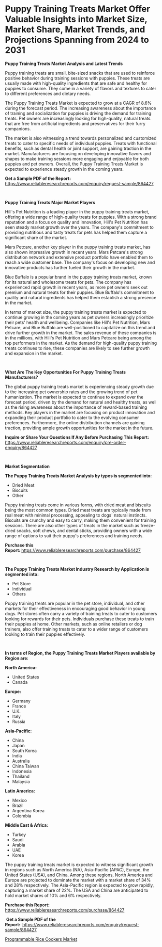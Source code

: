 <p><h1>Puppy Training Treats Market Offer Valuable Insights into Market Size, Market Share, Market Trends, and Projections Spanning from 2024 to 2031</h1></p><p><strong>Puppy Training Treats Market Analysis and Latest Trends</strong></p>
<p><p>Puppy training treats are small, bite-sized snacks that are used to reinforce positive behavior during training sessions with puppies. These treats are usually made with high-quality ingredients that are safe and healthy for puppies to consume. They come in a variety of flavors and textures to cater to different preferences and dietary needs.</p><p>The Puppy Training Treats Market is expected to grow at a CAGR of 8.6% during the forecast period. The increasing awareness about the importance of training and socialization for puppies is driving the demand for training treats. Pet owners are increasingly looking for high-quality, natural treats that are free from artificial ingredients and preservatives for their furry companions.</p><p>The market is also witnessing a trend towards personalized and customized treats to cater to specific needs of individual puppies. Treats with functional benefits, such as dental health or joint support, are gaining traction in the market. Manufacturers are focusing on developing innovative flavors and shapes to make training sessions more engaging and enjoyable for both puppies and pet owners. Overall, the Puppy Training Treats Market is expected to experience steady growth in the coming years.</p></p>
<p><strong>Get a Sample PDF of the Report:&nbsp;</strong> <a href="https://www.reliableresearchreports.com/enquiry/request-sample/864427">https://www.reliableresearchreports.com/enquiry/request-sample/864427</a></p>
<p>&nbsp;</p>
<p><strong>Puppy Training Treats Major Market Players</strong></p>
<p><p>Hill's Pet Nutrition is a leading player in the puppy training treats market, offering a wide range of high-quality treats for puppies. With a strong brand reputation and a focus on quality and innovation, Hill's Pet Nutrition has seen steady market growth over the years. The company's commitment to providing nutritious and tasty treats for pets has helped them capture a significant share of the market.</p><p>Mars Petcare, another key player in the puppy training treats market, has also shown impressive growth in recent years. Mars Petcare's strong distribution network and extensive product portfolio have enabled them to reach a wide customer base. The company's focus on developing new and innovative products has further fueled their growth in the market.</p><p>Blue Buffalo is a popular brand in the puppy training treats market, known for its natural and wholesome treats for pets. The company has experienced rapid growth in recent years, as more pet owners seek out premium and natural treats for their puppies. Blue Buffalo's commitment to quality and natural ingredients has helped them establish a strong presence in the market.</p><p>In terms of market size, the puppy training treats market is expected to continue growing in the coming years as pet owners increasingly prioritize their pets' health and wellbeing. Companies like Hill's Pet Nutrition, Mars Petcare, and Blue Buffalo are well-positioned to capitalize on this trend and drive further growth in the market. The sales revenue of these companies is in the millions, with Hill's Pet Nutrition and Mars Petcare being among the top performers in the market. As the demand for high-quality puppy training treats continues to rise, these companies are likely to see further growth and expansion in the market.</p></p>
<p>&nbsp;</p>
<p><strong>What Are The Key Opportunities For Puppy Training Treats Manufacturers?</strong></p>
<p><p>The global puppy training treats market is experiencing steady growth due to the increasing pet ownership rates and the growing trend of pet humanization. The market is expected to continue to expand over the forecast period, driven by the demand for natural and healthy treats, as well as the rising awareness about the importance of reward-based training methods. Key players in the market are focusing on product innovation and expanding their product portfolio to cater to the evolving consumer preferences. Furthermore, the online distribution channels are gaining traction, providing ample growth opportunities for the market in the future.</p></p>
<p><strong>Inquire or Share Your Questions If Any Before Purchasing This Report:</strong> <a href="https://www.reliableresearchreports.com/enquiry/pre-order-enquiry/864427">https://www.reliableresearchreports.com/enquiry/pre-order-enquiry/864427</a></p>
<p>&nbsp;</p>
<p><strong>Market Segmentation</strong></p>
<p><strong>The Puppy Training Treats Market Analysis by types is segmented into:</strong></p>
<p><ul><li>Dried Meat</li><li>Biscuits</li><li>Other</li></ul></p>
<p><p>Puppy training treats come in various forms, with dried meat and biscuits being the most common types. Dried meat treats are typically made from real meat with minimal processing, appealing to dogs' natural instincts. Biscuits are crunchy and easy to carry, making them convenient for training sessions. There are also other types of treats in the market such as freeze-dried snacks, soft chews, and dental sticks, providing owners with a wide range of options to suit their puppy's preferences and training needs.</p></p>
<p><strong>Purchase this Report:&nbsp;</strong><a href="https://www.reliableresearchreports.com/purchase/864427">https://www.reliableresearchreports.com/purchase/864427</a></p>
<p>&nbsp;</p>
<p><strong>The Puppy Training Treats Market Industry Research by Application is segmented into:</strong></p>
<p><ul><li>Pet Store</li><li>Individual</li><li>Others</li></ul></p>
<p><p>Puppy training treats are popular in the pet store, individual, and other markets for their effectiveness in encouraging good behavior in young dogs. Pet stores often carry a variety of training treats to cater to customers looking for rewards for their pets. Individuals purchase these treats to train their puppies at home. Other markets, such as online retailers or dog trainers, also offer training treats to cater to a wider range of customers looking to train their puppies effectively.</p></p>
<p>&nbsp;</p>
<p><strong>In terms of Region, the Puppy Training Treats Market Players available by Region are:</strong></p>
<p>
    <p> <strong> North America: </strong>
        <ul>
            <li>United States</li>
            <li>Canada</li>
        </ul>
        </p> 
    <p> <strong> Europe: </strong>
        <ul>
            <li>Germany</li>
            <li>France</li>
            <li>U.K.</li>
            <li>Italy</li>
            <li>Russia</li>
        </ul>
        </p> 
    <p> <strong> Asia-Pacific: </strong>
        <ul>
            <li>China</li>
            <li>Japan</li>
            <li>South Korea</li>
            <li>India</li>
            <li>Australia</li>
            <li>China Taiwan</li>
            <li>Indonesia</li>
            <li>Thailand</li>
            <li>Malaysia</li>
        </ul>
        </p> 
    <p> <strong> Latin America: </strong>
        <ul>
            <li>Mexico</li>
            <li>Brazil</li>
            <li>Argentina Korea</li>
            <li>Colombia</li>
        </ul>
        </p> 
    <p> <strong> Middle East & Africa: </strong>
        <ul>
            <li>Turkey</li>
            <li>Saudi</li>
            <li>Arabia</li>
            <li>UAE</li>
            <li>Korea</li>
        </ul>
    </p>
    </p>
<p><p>The puppy training treats market is expected to witness significant growth in regions such as North America (NA), Asia-Pacific (APAC), Europe, the United States (USA), and China. Among these regions, North America and Europe are projected to dominate the market with a market share of 34% and 28% respectively. The Asia-Pacific region is expected to grow rapidly, capturing a market share of 22%. The USA and China are anticipated to hold market shares of 10% and 6% respectively.</p></p>
<p><strong>Purchase this Report: </strong><a href="https://www.reliableresearchreports.com/purchase/864427">https://www.reliableresearchreports.com/purchase/864427</a></p>
<p>&nbsp;<strong>Get a Sample PDF of the Report:&nbsp;&nbsp;</strong><a href="https://www.reliableresearchreports.com/enquiry/request-sample/864427">https://www.reliableresearchreports.com/enquiry/request-sample/864427</a></p>
<p><strong></strong></p>
<p><p><a href="https://github.com/nicholepatriciadoylenwnrjr0/Market-Research-Report-List-1/blob/main/programmable-rice-cookers-market.md">Programmable Rice Cookers Market</a></p></p>